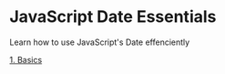 # JavaScript Date Essentials
Learn how to use JavaScript's Date effenciently

[1. Basics](chapters/1_seconds.md)
